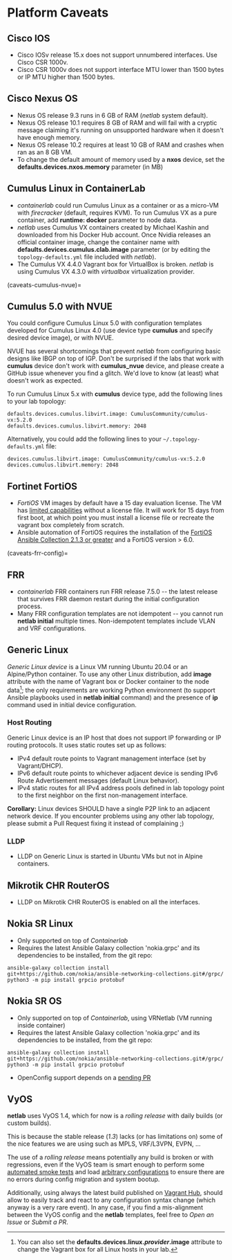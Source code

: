 # Platform Caveats

## Cisco IOS

* Cisco IOSv release 15.x does not support unnumbered interfaces. Use Cisco CSR 1000v.
* Cisco CSR 1000v does not support interface MTU lower than 1500 bytes or IP MTU higher than 1500 bytes.

## Cisco Nexus OS

* Nexus OS release 9.3 runs in 6 GB of RAM (*netlab* system default).
* Nexus OS release 10.1 requires 8 GB of RAM and will fail with a cryptic message claiming it's running on unsupported hardware when it doesn't have enough memory.
* Nexus OS release 10.2 requires at least 10 GB of RAM and crashes when ran as an 8 GB VM.
* To change the default amount of memory used by a **nxos** device, set the **defaults.devices.nxos.memory** parameter (in MB)

## Cumulus Linux in ContainerLab

* *containerlab* could run Cumulus Linux as a container or as a micro-VM with *firecracker* (default, requires KVM). To run Cumulus VX as a pure container, add **runtime: docker** parameter to node data.
* *netlab* uses Cumulus VX containers created by Michael Kashin and downloaded from his Docker Hub account. Once Nvidia releases an official container image, change the container name with **defaults.devices.cumulus.clab.image** parameter (or by editing the `topology-defaults.yml` file included with *netlab*).
* The Cumulus VX 4.4.0 Vagrant box for VirtualBox is broken. *netlab* is using Cumulus VX 4.3.0 with *virtualbox* virtualization provider.

(caveats-cumulus-nvue)=

## Cumulus 5.0 with NVUE

You could configure Cumulus Linux 5.0 with configuration templates developed for Cumulus Linux 4.0 (use device type **cumulus** and specify desired device image), or with NVUE.

NVUE has several shortcomings that prevent *netlab* from configuring basic designs like IBGP on top of IGP. Don't be surprised if the labs that work with **cumulus** device don't work with **cumulus_nvue** device, and please create a GitHub issue whenever you find a glitch. We'd love to know (at least) what doesn't work as expected.

To run Cumulus Linux 5.x with **cumulus** device type, add the following lines to your lab topology:

```
defaults.devices.cumulus.libvirt.image: CumulusCommunity/cumulus-vx:5.2.0
defaults.devices.cumulus.libvirt.memory: 2048
```

Alternatively, you could add the following lines to your `~/.topology-defaults.yml` file:

```
devices.cumulus.libvirt.image: CumulusCommunity/cumulus-vx:5.2.0
devices.cumulus.libvirt.memory: 2048
```

## Fortinet FortiOS

* *FortiOS* VM images by default have a 15 day evaluation license. The VM has [limited capabilities](https://docs.fortinet.com/document/fortigate-private-cloud/6.0.0/fortigate-vm-on-kvm/504166/fortigate-vm-virtual-appliance-evaluation-license) without a license file. It will work for 15 days from first boot, at which point you must install a license file or recreate the vagrant box completely from scratch.
* Ansible automation of FortiOS requires the installation of the [FortiOS Ansible Collection 2.1.3 or greater](https://galaxy.ansible.com/fortinet/fortios) and a FortiOS version > 6.0.

(caveats-frr-config)=
## FRR

* *containerlab* FRR containers run FRR release 7.5.0 -- the latest release that survives FRR daemon restart during the initial configuration process.
* Many FRR configuration templates are not idempotent -- you cannot run **netlab initial** multiple times. Non-idempotent templates include VLAN and VRF configurations.

## Generic Linux

*Generic Linux device* is a Linux VM running Ubuntu 20.04 or an Alpine/Python container. To use any other Linux distribution, add **image** attribute with the name of Vagrant box or Docker container to the node data[^1]; the only requirements are working Python environment (to support Ansible playbooks used in **netlab initial** command) and the presence of **ip** command used in initial device configuration.

[^1]: You can also set the **defaults.devices.linux._provider_.image** attribute to change the Vagrant box for all Linux hosts in your lab.

### Host Routing

Generic Linux device is an IP host that does not support IP forwarding or IP routing protocols. It uses static routes set up as follows:

* IPv4 default route points to Vagrant management interface (set by Vagrant/DHCP).
* IPv6 default route points to whichever adjacent device is sending IPv6 Route Advertisement messages (default Linux behavior).
* IPv4 static routes for all IPv4 address pools defined in lab topology point to the first neighbor on the first non-management interface.

**Corollary:** Linux devices SHOULD have a single P2P link to an adjacent network device. If you encounter problems using any other lab topology, please submit a Pull Request fixing it instead of complaining ;)

### LLDP

* LLDP on Generic Linux is started in Ubuntu VMs but not in Alpine containers.

## Mikrotik CHR RouterOS

* LLDP on Mikrotik CHR RouterOS is enabled on all the interfaces.

## Nokia SR Linux
* Only supported on top of *Containerlab*
* Requires the latest Ansible Galaxy collection 'nokia.grpc' and its dependencies to be installed, from the git repo:
```
ansible-galaxy collection install git+https://github.com/nokia/ansible-networking-collections.git#/grpc/
python3 -m pip install grpcio protobuf
```

## Nokia SR OS
* Only supported on top of *Containerlab*, using VRNetlab (VM running inside container)
* Requires the latest Ansible Galaxy collection 'nokia.grpc' and its dependencies to be installed, from the git repo:
```
ansible-galaxy collection install git+https://github.com/nokia/ansible-networking-collections.git#/grpc/
python3 -m pip install grpcio protobuf
```
* OpenConfig support depends on a [pending PR](https://github.com/nokia/ansible-networking-collections/pull/21)

## VyOS

**netlab** uses VyOS 1.4, which for now is a *rolling release* with daily builds (or custom builds).

This is because the stable release (*1.3*) lacks (or has limitations on) some of the nice features we are using such as MPLS, VRF/L3VPN, EVPN, ...

The use of a *rolling release* means potentially any build is broken or with regressions, even if the VyOS team is smart enough to perform some [automated smoke tests](https://github.com/vyos/vyos-1x/tree/current/smoketest/scripts/cli) and load [arbitrary configurations](https://github.com/vyos/vyos-1x/tree/current/smoketest/configs) to ensure there are no errors during config migration and system bootup.

Additionally, using always the latest build published on [Vagrant Hub](https://app.vagrantup.com/vyos/boxes/current), should allow to easily track and react to any configuration syntax change (which anyway is a very rare event). In any case, if you find a mis-alignment between the VyOS config and the **netlab** templates, feel free to *Open an Issue* or *Submit a PR*.
